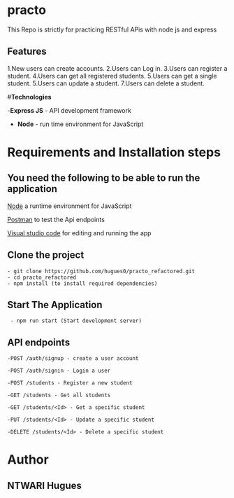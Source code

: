 # practo 

This Repo is strictly for practicing RESTful APis with node js and express


## Features

1.New users can create accounts.
2.Users can Log in.
3.Users can register a student.
4.Users can get all registered students.
5.Users can get a single student.
5.Users can update a student.
7.Users can delete a student.

#**Technologies**

-**Express JS** - API development framework
- **Node** - run time environment for JavaScript

# **Requirements and Installation steps**

## **You need the following to be able to run the application**

[Node](https://nodejs.org/en/download/) a runtime environment for JavaScript

[Postman](https://www.getpostman.com/downloads/) to test the Api endpoints

[Visual studio code](https://code.visualstudio.com/download) for editing and running the app

## **Clone the project**

    - git clone https://github.com/hugues0/practo_refactored.git
    - cd practo_refactored
    - npm install (to install required dependencies)

## **Start The Application**

     - npm run start (Start development server)

## **API endpoints**

`-POST /auth/signup - create a user account`

`-POST /auth/signin - Login a user`

`-POST /students - Register a new student`

`-GET /students - Get all students`

`-GET /students/<Id> - Get a specific student`

`-PUT /students/<Id> - Update a specific student`

`-DELETE /students/<Id> - Delete a specific student`


# **Author**

## **NTWARI Hugues**
